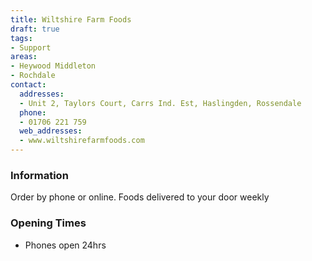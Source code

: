 ```yaml
---
title: Wiltshire Farm Foods
draft: true
tags:
- Support
areas:
- Heywood Middleton
- Rochdale
contact:
  addresses:
  - Unit 2, Taylors Court, Carrs Ind. Est, Haslingden, Rossendale
  phone:
  - 01706 221 759
  web_addresses:
  - www.wiltshirefarmfoods.com
---
```


### Information
Order by phone or online. Foods delivered to your door weekly

### Opening Times
* Phones open 24hrs

